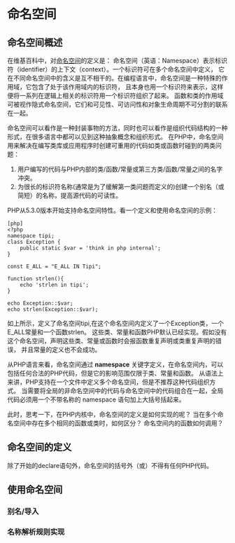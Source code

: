 # 命名空间

## 命名空间概述
在维基百科中，对[命名空间](http://zh.wikipedia.org/wiki/%E5%91%BD%E5%90%8D%E7%A9%BA%E9%97%B4)的定义是：
命名空间（英语：Namespace）表示标识符（identifier）的上下文（context）。一个标识符可在多个命名空间中定义，
它在不同命名空间中的含义是互不相干的。在编程语言中，命名空间是一种特殊的作用域，它包含了处于该作用域内的标识符，
且本身也用一个标识符来表示，这样便将一系列在逻辑上相关的标识符用一个标识符组织了起来。
函数和类的作用域可被视作隐式命名空间，它们和可见性、可访问性和对象生命周期不可分割的联系在一起。

命名空间可以看作是一种封装事物的方法，同时也可以看作是组织代码结构的一种形式，在很多语言中都可以见到这种抽象概念和组织形式。
在PHP中，命名空间用来解决在编写类库或应用程序时创建可重用的代码如类或函数时碰到的两类问题：

1. 用户编写的代码与PHP内部的类/函数/常量或第三方类/函数/常量之间的名字冲突。
1. 为很长的标识符名称(通常是为了缓解第一类问题而定义的)创建一个别名（或简短）的名称，提高源代码的可读性。

PHP从5.3.0版本开始支持命名空间特性。看一个定义和使用命名空间的示例：

    [php]
	<?php
    namespace tipi;
    class Exception {
        public static $var = 'think in php internal';
    }

    const E_ALL = "E_ALL IN Tipi";

    function strlen(){
        echo 'strlen in tipi';
    }

    echo Exception::$var;
    echo strlen(Exception::$var);

如上所示，定义了命名空间tipi,在这个命名空间内定义了一个Exception类，一个E_ALL常量和一个函数strlen。
这些类、常量和函数PHP默认已经实现。假如没有这个命名空间，声明这些类、常量或函数时会报函数重复声明或类重复声明的错误，
并且常量的定义也不会成功。

从PHP语言来看，命名空间通过 **namespace** 关键字定义，在命名空间内，可以包括任何合法的PHP代码，但是它的影响范围仅限于类、常量和函数。
从语法上来讲，PHP支持在一个文件中定义多个命名空间，但是不推荐这种代码组织方式。
当需要将全局的非命名空间中的代码与命名空间中的代码组合在一起，全局代码必须用一个不带名称的 namespace 语句加上大括号括起来。

此时，思考一下，在PHP内核中，命名空间的定义是如何实现的呢？
当在多个命名空间中存在多个相同的函数或类时，如何区分？
命名空间内的函数如何调用？

## 命名空间的定义

除了开始的declare语句外，命名空间的括号外（或）不得有任何PHP代码。

## 使用命名空间

### 别名/导入

### 名称解析规则实现

